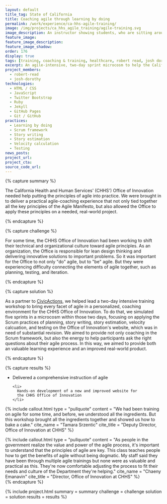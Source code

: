 ```yaml
---
layout: default
title_tag: State of California
title: Coaching agile through learning by doing
permalink: /work/experience/ca-hhs-agile-training/
image: /img/projects/ca_hhs_agile_training/agile-training.svg
image_description: An instructor showing students, who are sitting around a table, how an agile board works.
feature_image:
feature_image_description:
feature_image_shadow:
order: 176
display: true
tags: [training, coaching & training, healthcare, robert read, josh dorothy]
excerpt: An agile-intensive, two-day sprint microcosm to help the California Health and Human Services learn how to put agile principles into practice.
project_members:
  - robert-read
  - josh-dorothy
technologies:
  - HTML / CSS
  - JavaScript
  - Twitter Bootstrap
  - Ruby
  - Jekyll
  - GitHub Pages
  - Git / GitHub
practices:
  - Learning by doing
  - Scrum framework
  - Story writing
  - Story estimation
  - Velocity calculation
  - Testing
news_posts:
project_url:
project_cta:
source_code_url:
---
```


{% capture summary %}
  <p>
    The California Health and Human Services' (CHHS') Office of Innovation
    needed help putting the principles of agile into practice. We were
    brought in to deliver a practical agile-coaching experience that not
    only tied together all the key principles of the Agile Manifesto, but also
    allowed the Office to apply these principles on a needed, real-world project.
  </p>
{% endcapture %}

{% capture challenge %}
  <p>
    For some time, the CHHS Office of Innovation had been working to shift their
    technical and organizational culture toward agile principles. As an
    organization, the Office is responsible for lean design thinking and
    delivering innovative solutions to important problems. So it was
    important for the Office to not only "do" agile, but to "be" agile. But
    they were experiencing difficulty connecting the elements of agile
    together, such as planning, testing, and iteration.
  </p>
{% endcapture %}

{% capture solution %}
  <p>
    As a partner to <a href="https://civicactions.com/">CivicActions</a>,
    we helped lead a two-day intensive
    training workshop to bring every facet of agile in a personalized,
    coaching environment for the CHHS Office of Innovation. To do that,
    we simulated five sprints in a microcosm within those two days,
    focusing on applying the Scrum practices of planning, story writing,
    story estimation, velocity calcuation, and testing on the Office of
    Innovation's website, which was in need of substantial revision.
    We aimed to provide not only coaching in the Scrum framework, but also
    the energy to help participants ask the right questions about their
    agile process. In this way, we aimed to provide both an valuable
    learning experience and an improved real-world product.
  </p>
{% endcapture %}

{% capture results %}
  <ul>
    <li>
      Delivered a comprehensive instruction of agile
    </li>

    <li>
      Hands-on development of a new and improved website for
      the CHHS Office of Innovation
    </li>
  </ul>

{% include callout.html
  type = "pullquote"
  content = "We had been training on agile for some time, and before, we understood all the ingredients. But this workshop brought all the ingredients together and showed us how to bake a cake."
  cite_name = "Tamara Srzentic"
  cite_title = "Deputy Director, Office of Innovation at CHHS"
%}

{% include callout.html
  type = "pullquote"
  content = "As people in the government realize the value and power of the agile process, it's important to understand that the principles of agile are key. This class teaches people how
      to get the benefits of agile without being dogmatic. My staff said they have been through multiple agile trainings but none were as valuable and practical as this. They're now
      comfortable adjusting the process to fit their needs and culture of the Department they're helping."
  cite_name = "Chaeny Emanavin"
  cite_title = "Director, Office of Innovation at CHHS"
%}  
{% endcapture %}

{% include project.html
  summary = summary
  challenge = challenge
  solution = solution
  results = results
%}
